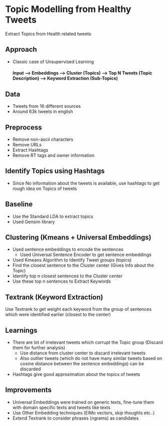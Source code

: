 # Topic Modelling from Healthy Tweets

Extract Topics from Health related tweets

## Approach
* Classic case of Unsupervised Learning
    #### Input --> Embeddings --> Cluster (Topics) --> Top N Tweets (Topic Description) --> Keyword Extraction (Sub-Topics)

## Data
* Tweets from 16 different sources
* Around 63k tweets in english

## Preprocess
* Remove non-ascii characters
* Remove URLs
* Extract Hashtags
* Remove RT tags and owner information

## Identify Topics using Hashtags
* Since No information about the tweets is available, use hashtags to get rough idea on Topics of tweets

## Baseline
* Use the Standard LDA to extract topics 
* Used Gensim library

## Clustering (Kmeans + Universal Embeddings)
* Used sentence embeddings to encode the sentences
    * Used Universal Sentence Encoder to get sentence embeddings
* Used Kmeans Algorithm to Identify Tweet groups (topics)
* Find the closest sentence to the Cluster center (Gives Info about the Topic)
* Identify top n closest sentences to the Cluster center 
* Use these top n sentences to Extract Keywords 

## Textrank (Keyword Extraction)
Use Textrank to get weight each keyword from the group of sentences which were identified earlier (closest to the center)

## Learnings
* There are lot of irrelevant tweets which corrupt the Topic group (Discard them for further analysis)
    * Use distance from cluster center to discard irrelevant tweets
    * Also outlier tweets (which do not have many similar tweets based on cosine distance between the sentence embeddings) can be discarded
* Hashtags give good approximation about the topics of tweets

## Improvements
* Universal Embeddings were trained on generic texts, fine-tune them with domain specific texts and tweets like texts
* Use Other Embedding techniques (ElMo vectors, skip thoughts etc..)
* Extend Textrank to consider phrases (ngrams) as candidates

